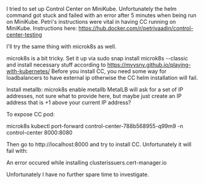 I tried to set up Control Center on MiniKube. Unfortunately the helm command got stuck and failed with an error after 5 minutes when being run on MiniKube. Petri's instructions were vital in having CC running on MiniKube.
Instructions here: https://hub.docker.com/r/petrivaadin/control-center-testing

I'll try the same thing with microk8s as well.

microk8s is a bit tricky. Set it up via sudo snap install microk8s --classic and install necessary stuff according to https://mvysny.github.io/playing-with-kubernetes/
Before you install CC, you need some way for loadbalancers to have external ip otherwise the CC helm installation will fail.

Install metallb: microk8s enable metallb
MetalLB will ask for a set of IP addresses, not sure what to provide here, but maybe just create an IP address that is +1 above your current IP address?

To expose CC pod:

microk8s kubectl port-forward  control-center-788b568955-q99m9 -n control-center 8000:8080

Then go to http://localhost:8000 and try to install CC. Unfortunately it will fail with:

An error occured while installing clusterissuers.cert-manager.io

Unfortunately I have no further spare time to investigate.
